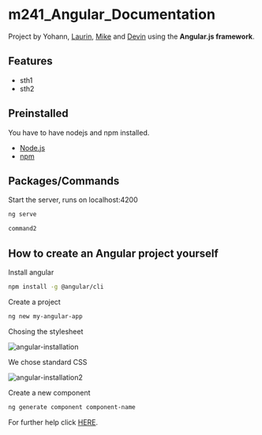 # m241_Angular_Documentation

Project by Yohann, [Laurin](https://github.com/bambuk-Java), [Mike](https://github.com/mikeezvz) and [Devin](https://github.com/De27vin) using the **Angular.js framework**.

## Features
- sth1
- sth2

## Preinstalled

You have to have nodejs and npm installed.

- [Node.js](https://nodejs.org/)
- [npm](https://www.npmjs.com/)

## Packages/Commands

Start the server, runs on localhost:4200
```bash
ng serve
```

```bash
command2
```


## How to create an Angular project yourself

Install angular
```bash
npm install -g @angular/cli
```

Create a project
```bash
ng new my-angular-app
```

Chosing the stylesheet

![angular-installation](https://github.com/user-attachments/assets/30bcf1ac-d4dc-47a3-b6fd-08dfe3cbeaef)


We chose standard CSS

![angular-installation2](https://github.com/user-attachments/assets/89b05318-8bb3-4376-a4ef-a8ef8a2b7d52)


Create a new component
```bash
ng generate component component-name
```

For further help click [HERE](https://angular.dev/tools/cli).
